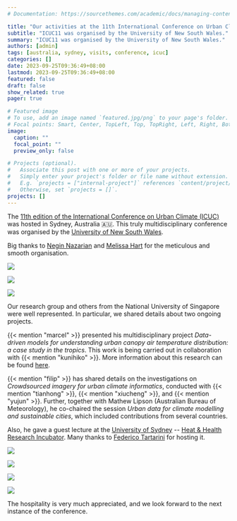 ```yaml
---
# Documentation: https://sourcethemes.com/academic/docs/managing-content/

title: "Our activities at the 11th International Conference on Urban Climate in Sydney"
subtitle: "ICUC11 was organised by the University of New South Wales."
summary: "ICUC11 was organised by the University of New South Wales."
authors: [admin]
tags: [australia, sydney, visits, conference, icuc]
categories: []
date: 2023-09-25T09:36:49+08:00
lastmod: 2023-09-25T09:36:49+08:00
featured: false
draft: false
show_related: true
pager: true

# Featured image
# To use, add an image named `featured.jpg/png` to your page's folder.
# Focal points: Smart, Center, TopLeft, Top, TopRight, Left, Right, BottomLeft, Bottom, BottomRight.
image:
  caption: ""
  focal_point: ""
  preview_only: false

# Projects (optional).
#   Associate this post with one or more of your projects.
#   Simply enter your project's folder or file name without extension.
#   E.g. `projects = ["internal-project"]` references `content/project/deep-learning/index.md`.
#   Otherwise, set `projects = []`.
projects: []
---
```


The [11th edition of the International Conference on Urban Climate (ICUC)](https://icuc11.com/) was hosted in Sydney, Australia 🇦🇺.
This truly multidisciplinary conference was organised by the [University of New South Wales](https://www.unsw.edu.au).

Big thanks to [Negin Nazarian](https://research.unsw.edu.au/people/dr-negin-nazarian) and [Melissa Hart](https://research.unsw.edu.au/people/associate-professor-melissa-anne-hart) for the meticulous and smooth organisation.

![](1.jpg)

![](2.jpg)

![](5.jpg)

Our research group and others from the National University of Singapore were well represented.
In particular, we shared details about two ongoing projects.

{{< mention "marcel" >}} presented his multidisciplinary project _Data-driven models for understanding urban canopy air temperature distribution: a case study in the tropics_.
This work is being carried out in collaboration with {{< mention "kunihiko" >}}.
More information about this research can be found [here](https://www.linkedin.com/posts/marcelignatius_icuc11sydney-urbanclimate-microclimateanalysis-activity-7106133611975737344-Am9u).

{{< mention "filip" >}} has shared details on the investigations on _Crowdsourced imagery for urban climate informatics_, conducted with {{< mention "tianhong" >}}, {{< mention "xiucheng" >}}, and {{< mention "yujun" >}}.
Further, together with Mathew Lipson (Australian Bureau of Meteorology), he co-chaired the session _Urban data for climate modelling and sustainable cities_, which included contributions from several countries.

Also, he gave a guest lecture at the [University of Sydney](https://www.sydney.edu.au) -- [Heat & Health Research Incubator](https://www.sydney.edu.au/medicine-health/our-research/research-centres/heat-and-health-research-incubator.html). 
Many thanks to [Federico Tartarini](https://federicotartarini.github.io) for hosting it.

![](4.jpg)

![](7.jpg)

![](8.jpg)

![](9.jpg)

The hospitality is very much appreciated, and we look forward to the next instance of the conference.


